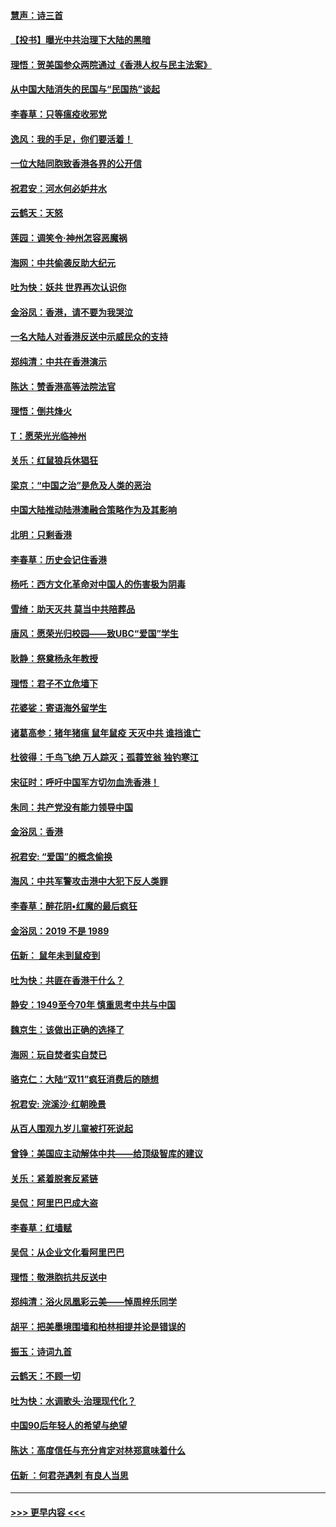 #### [慧声：诗三首](../pages/nsc993/n11678848.md?t=11251555) 
#### [【投书】曝光中共治理下大陆的黑暗](../pages/nsc993/n11678674.md?t=11251555) 
#### [理悟：贺美国参众两院通过《香港人权与民主法案》](../pages/nsc993/n11678104.md?t=11251555) 
#### [从中国大陆消失的民国与“民国热”谈起](../pages/nsc993/n11678075.md?t=11251555) 
#### [李春草：只等瘟疫收邪党](../pages/nsc993/n11677308.md?t=11251555) 
#### [逸风：我的手足，你们要活着！](../pages/nsc993/n11676352.md?t=11251555) 
#### [一位大陆同胞致香港各界的公开信](../pages/nsc993/n11675761.md?t=11251555) 
#### [祝君安：河水何必妒井水](../pages/nsc993/n11675746.md?t=11251555) 
#### [云鹤天：天怒](../pages/nsc993/n11675718.md?t=11251555) 
#### [莲园：调笑令‧神州怎容恶魔祸](../pages/nsc993/n11675648.md?t=11251555) 
#### [海网：中共偷袭反助大纪元](../pages/nsc993/n11673515.md?t=11251555) 
#### [吐为快：妖共 世界再次认识你](../pages/nsc993/n11673506.md?t=11251555) 
#### [金浴凤：香港，请不要为我哭泣](../pages/nsc993/n11673248.md?t=11251555) 
#### [一名大陆人对香港反送中示威民众的支持](../pages/nsc993/n11672615.md?t=11251555) 
#### [郑纯清：中共在香港演示](../pages/nsc993/n11670539.md?t=11251555) 
#### [陈达：赞香港高等法院法官](../pages/nsc993/n11669542.md?t=11251555) 
#### [理悟：倒共烽火](../pages/nsc993/n11668844.md?t=11251555) 
#### [T：愿荣光光临神州](../pages/nsc993/n11668421.md?t=11251555) 
#### [关乐：红鼠狼兵休猖狂](../pages/nsc993/n11668378.md?t=11251555) 
#### [梁京：“中国之治”是危及人类的恶治](../pages/nsc993/n11668328.md?t=11251555) 
#### [中国大陆推动陆港澳融合策略作为及其影响](../pages/nsc993/n11668157.md?t=11251555) 
#### [北明：只剩香港](../pages/nsc993/n11668002.md?t=11251555) 
#### [李春草：历史会记住香港](../pages/nsc993/n11667927.md?t=11251555) 
#### [杨吒：西方文化革命对中国人的伤害极为阴毒](../pages/nsc993/n11664521.md?t=11251555) 
#### [雪绮：助天灭共 莫当中共陪葬品](../pages/nsc993/n11662650.md?t=11251555) 
#### [唐风：愿荣光归校园——致UBC“爱国”学生](../pages/nsc993/n11662194.md?t=11251555) 
#### [耿静：祭奠杨永年教授](../pages/nsc993/n11662514.md?t=11251555) 
#### [理悟：君子不立危墙下](../pages/nsc993/n11662172.md?t=11251555) 
#### [花婆娑：寄语海外留学生](../pages/nsc993/n11662121.md?t=11251555) 
#### [诸葛高参：猪年猪瘟 鼠年鼠疫 天灭中共 谁挡谁亡](../pages/nsc993/n11661980.md?t=11251555) 
#### [杜彼得：千鸟飞绝 万人踪灭；孤蓑笠翁 独钓寒江](../pages/nsc993/n11661170.md?t=11251555) 
#### [宋征时：呼吁中国军方切勿血洗香港！](../pages/nsc993/n11415318.md?t=11251555) 
#### [朱同：共产党没有能力领导中国](../pages/nsc993/n11660421.md?t=11251555) 
#### [金浴凤：香港](../pages/nsc993/n11660419.md?t=11251555) 
#### [祝君安: “爱国”的概念偷换](../pages/nsc993/n11659706.md?t=11251555) 
#### [海风：中共军警攻击港中大犯下反人类罪](../pages/nsc993/n11659632.md?t=11251555) 
#### [李春草：醉花阴•红魔的最后疯狂](../pages/nsc993/n11659287.md?t=11251555) 
#### [金浴凤：2019 不是 1989](../pages/nsc993/n11657663.md?t=11251555) 
#### [伍新： 鼠年未到鼠疫到](../pages/nsc993/n11655098.md?t=11251555) 
#### [吐为快：共匪在香港干什么？](../pages/nsc993/n11654891.md?t=11251555) 
#### [静安：1949至今70年 慎重思考中共与中国](../pages/nsc993/n11651244.md?t=11251555) 
#### [魏京生：该做出正确的选择了](../pages/nsc993/n11653084.md?t=11251555) 
#### [海网：玩自焚者实自焚已](../pages/nsc993/n11652423.md?t=11251555) 
#### [骆克仁：大陆“双11”疯狂消费后的随想](../pages/nsc993/n11652305.md?t=11251555) 
#### [祝君安: 浣溪沙·红朝晚景](../pages/nsc993/n11652258.md?t=11251555) 
#### [从百人围观九岁儿童被打死说起](../pages/nsc993/n11651030.md?t=11251555) 
#### [曾铮：美国应主动解体中共——给顶级智库的建议](../pages/nsc993/n11649888.md?t=11251555) 
#### [关乐：紧着脱套反紧链](../pages/nsc993/n11649069.md?t=11251555) 
#### [吴侃：阿里巴巴成大盗](../pages/nsc993/n11645523.md?t=11251555) 
#### [李春草：红墙赋](../pages/nsc993/n11646389.md?t=11251555) 
#### [吴侃：从企业文化看阿里巴巴](../pages/nsc993/n11645476.md?t=11251555) 
#### [理悟：敬港胞抗共反送中](../pages/nsc993/n11645466.md?t=11251555) 
#### [郑纯清：浴火凤凰彩云美——悼周梓乐同学](../pages/nsc993/n11645155.md?t=11251555) 
#### [胡平：把美墨境围墙和柏林相提并论是错误的](../pages/nsc993/n11645134.md?t=11251555) 
#### [振玉：诗词九首](../pages/nsc993/n11644081.md?t=11251555) 
#### [云鹤天：不顾一切](../pages/nsc993/n11643508.md?t=11251555) 
#### [吐为快：水调歌头·治理现代化？](../pages/nsc993/n11643485.md?t=11251555) 
#### [中国90后年轻人的希望与绝望](../pages/nsc993/n11642317.md?t=11251555) 
#### [陈达：高度信任与充分肯定对林郑意味着什么](../pages/nsc993/n11641441.md?t=11251555) 
#### [伍新 ：何君尧遇刺 有良人当思](../pages/nsc993/n11641503.md?t=11251555) 

----
#### [ >>> 更早内容 <<< ](../indexes/nsc993-earlier.md)
